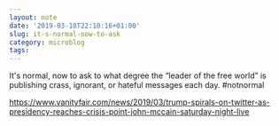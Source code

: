 ```yaml
---
layout: note
date: '2019-03-18T22:10:16+01:00'
slug: it-s-normal-now-to-ask
category: microblog
tags:
---
```

It's normal, now to ask to what degree the “leader of the free world” is publishing crass, ignorant, or hateful messages each day. #notnormal

https://www.vanityfair.com/news/2019/03/trump-spirals-on-twitter-as-presidency-reaches-crisis-point-john-mccain-saturday-night-live

